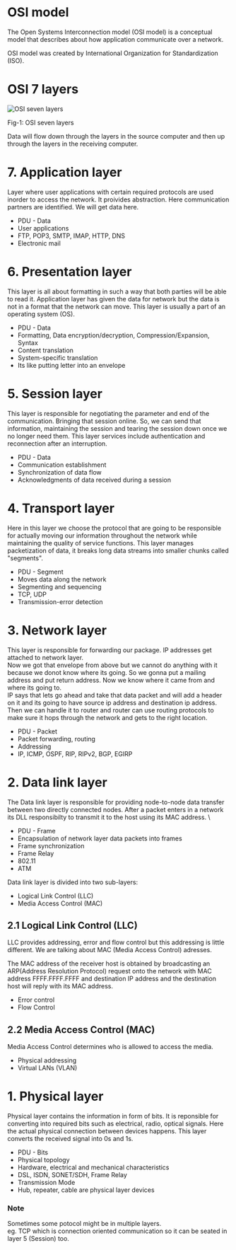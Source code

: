 # OSI model

The Open Systems Interconnection model (OSI model) is a conceptual model that describes about how application communicate over a network.

OSI model was created by International Organization for Standardization (ISO).

# OSI 7 layers

![OSI seven layers](https://upload.wikimedia.org/wikipedia/commons/thumb/9/9d/OSI_Model_v2.svg/476px-OSI_Model_v2.svg.png?20190104111417 "OSI 7 layers")

Fig-1: OSI seven layers

Data will flow down through the layers in the source computer and then up through the layers in the receiving computer.

# 7. Application layer

Layer where user applications with certain required protocols are used inorder to access the network. It proivides abstraction. Here communication partners are identified. We will get data here.

- PDU - Data
- User applications
- FTP, POP3, SMTP, IMAP, HTTP, DNS
- Electronic mail

# 6. Presentation layer

This layer is all about formatting in such a way that both parties will be able to read it. Application layer has given the data for network but the data is not in a format that the network can move. This layer is usually a part of an operating system (OS).

- PDU - Data
- Formatting, Data encryption/decryption, Compression/Expansion, Syntax
- Content translation
- System-specific translation
- Its like putting letter into an envelope

# 5. Session layer

This layer is responsible for negotiating the parameter and end of the communication. Bringing that session online. So, we can send that information, maintaining the session and tearing the session down once we no longer need them. This layer services include authentication and reconnection after an interruption.

- PDU - Data
- Communication establishment
- Synchronization of data flow
- Acknowledgments of data received during a session

# 4. Transport layer

Here in this layer we choose the protocol that are going to be responsible for actually moving our information throughout the network while maintaining the quality of service functions. This layer manages packetization of data, it breaks long data streams into smaller chunks called "segments".

- PDU - Segment
- Moves data along the network
- Segmenting and sequencing
- TCP, UDP
- Transmission-error detection

# 3. Network layer

This layer is responsible for forwarding our package. IP addresses get attached to network layer. \
Now we got that envelope from above but we cannot do anything with it because we donot know where its going. So we gonna put a mailing address and put return address. Now we know where it came from and where its going to. \
IP says that lets go ahead and take that data packet and will add a header on it and its going to have source ip address and destination ip address. Then we can handle it to router and router can use routing protocols to make sure it hops through the network and gets to the right location.

- PDU - Packet
- Packet forwarding, routing
- Addressing
- IP, ICMP, OSPF, RIP, RIPv2, BGP, EGIRP

# 2. Data link layer

The Data link layer is responsible for providing node-to-node data transfer between two directly connected nodes. After a packet enters in a network its DLL responsibilty to transmit it to the host using its MAC address. \

- PDU - Frame
- Encapsulation of network layer data packets into frames
- Frame synchronization
- Frame Relay
- 802.11
- ATM

Data link layer is divided into two sub-layers:

- Logical Link Control (LLC)
- Media Access Control (MAC)

## 2.1 Logical Link Control (LLC)

LLC provides addressing, error and flow control but this addressing is little different. We are talking about MAC (Media Access Control) adresses.

The MAC address of the receiver host is obtained by broadcasting an ARP(Address Resolution Protocol) request onto the network with MAC address FFFF.FFFF.FFFF and destination IP address and the destination host will reply with its MAC address.

- Error control
- Flow Control

## 2.2 Media Access Control (MAC)

Media Access Control determines who is allowed to access the media.

- Physical addressing
- Virtual LANs (VLAN)

# 1. Physical layer

Physical layer contains the information in form of bits. It is reponsible for converting into required bits such as electrical, radio, optical signals. Here the actual physical connection between devices happens. This layer converts the received signal into 0s and 1s.

- PDU - Bits
- Physical topology
- Hardware, electrical and mechanical characteristics
- DSL, ISDN, SONET/SDH, Frame Relay
- Transmission Mode
- Hub, repeater, cable are physical layer devices

### **Note**

Sometimes some potocol might be in multiple layers. \
eg. TCP which is connection oriented communication so it can be seated in layer 5 (Session) too.
